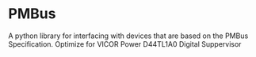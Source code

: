# PMBus
A python library for interfacing with devices that are based on the PMBus Specification. 
Optimize for VICOR Power D44TL1A0 Digital Suppervisor

